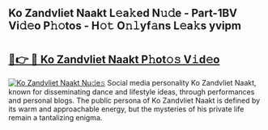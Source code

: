## Ko Zandvliet Naakt L𝚎a𝚔ed N𝚞𝚍e - Part-1BV Vi𝚍𝚎o P𝚑𝚘tos - H𝚘𝚝 O𝚗𝚕yf𝚊ns L𝚎a𝚔s yvipm

# <h2><a href="http://kfadx8u.oniu.top/?m=Ko+Zandvliet+Naakt">🔗👉 🔴 Ko Zandvliet Naakt P𝚑ot𝚘𝚜 V𝚒d𝚎o</a></h2>

[![Ko Zandvliet Naakt Nu𝚍e𝚜](https://i.imgur.com/0qMVB7G.gif)](http://kfadx8u.oniu.top/?m=Ko+Zandvliet+Naakt)
Social media personality Ko Zandvliet Naakt, known for disseminating dance and lifestyle ideas, through performances and personal blogs. The public persona of Ko Zandvliet Naakt is defined by its warm and approachable energy, but the mysteries of his private life remain a tantalizing enigma.  
